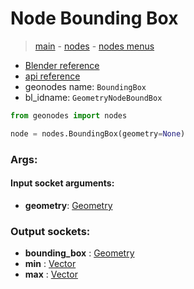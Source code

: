 # Node Bounding Box

> [main](../structure.md) - [nodes](nodes.md) - [nodes menus](nodes_menus.md)

- [Blender reference](https://docs.blender.org/manual/en/latest/modeling/geometry_nodes/geometry/bounding_box.html)
- [api reference](https://docs.blender.org/api/current/bpy.types.GeometryNodeBoundBox.html)
- geonodes name: `BoundingBox`
- bl_idname: `GeometryNodeBoundBox`

```python
from geonodes import nodes

node = nodes.BoundingBox(geometry=None)
```

### Args:

#### Input socket arguments:

- **geometry**: [Geometry](Geometry.md)

### Output sockets:

- **bounding_box** : [Geometry](Geometry.md)
- **min** : [Vector](Vector.md)
- **max** : [Vector](Vector.md)

